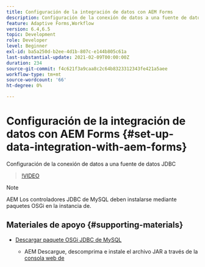 ```yaml
---
title: Configuración de la integración de datos con AEM Forms
description: Configuración de la conexión de datos a una fuente de datos JDBC
feature: Adaptive Forms,Workflow
version: 6.4,6.5
topic: Development
role: Developer
level: Beginner
exl-id: ba5a250d-b2ee-4d1b-807c-e144b805c61a
last-substantial-update: 2021-02-09T00:00:00Z
duration: 234
source-git-commit: f4c621f3a9caa8c2c64b8323312343fe421a5aee
workflow-type: tm+mt
source-wordcount: '66'
ht-degree: 0%

---
```


# Configuración de la integración de datos con AEM Forms {#set-up-data-integration-with-aem-forms}

Configuración de la conexión de datos a una fuente de datos JDBC

>[!VIDEO](https://video.tv.adobe.com/v/17724?quality=12&learn=on)

>[!NOTE]
>
>AEM Los controladores JDBC de MySQL deben instalarse mediante paquetes OSGi en la instancia de.

## Materiales de apoyo {#supporting-materials}

* [Descargar paquete OSGi JDBC de MySQL](https://dev.mysql.com/downloads/connector/j/)

   * AEM Descargue, descomprima e instale el archivo JAR a través de la [consola web de](http://localhost:4502/system/console/bundles)
